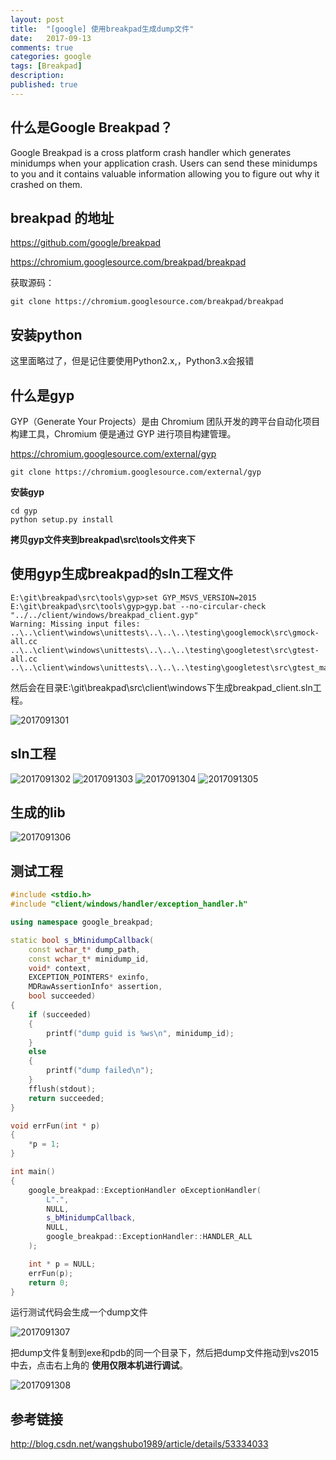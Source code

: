 ```yaml
---
layout: post
title:  "[google] 使用breakpad生成dump文件"
date:   2017-09-13
comments: true
categories: google
tags: [Breakpad]
description:
published: true
---
```



## 什么是Google Breakpad？

Google Breakpad is a cross platform crash handler which generates minidumps when your application crash. Users can send these minidumps to you and it contains valuable information allowing you to figure out why it crashed on them.


## breakpad 的地址

<a href="https://github.com/google/breakpad" target="_blank">https://github.com/google/breakpad</a>

<a href="https://chromium.googlesource.com/breakpad/breakpad" target="_blank">https://chromium.googlesource.com/breakpad/breakpad</a>

获取源码：

```
git clone https://chromium.googlesource.com/breakpad/breakpad
```

## 安装python

这里面略过了，但是记住要使用Python2.x,，Python3.x会报错

## 什么是gyp

GYP（Generate Your Projects）是由 Chromium 团队开发的跨平台自动化项目构建工具，Chromium 便是通过 GYP 进行项目构建管理。

<a href="https://chromium.googlesource.com/external/gyp" target="_blank">https://chromium.googlesource.com/external/gyp</a>

```
git clone https://chromium.googlesource.com/external/gyp
```

**安装gyp**

```
cd gyp
python setup.py install
```

**拷贝gyp文件夹到breakpad\src\tools文件夹下**


## 使用gyp生成breakpad的sln工程文件

```
E:\git\breakpad\src\tools\gyp>set GYP_MSVS_VERSION=2015
E:\git\breakpad\src\tools\gyp>gyp.bat --no-circular-check "../../client/windows/breakpad_client.gyp"
Warning: Missing input files:
..\..\client\windows\unittests\..\..\..\testing\googlemock\src\gmock-all.cc
..\..\client\windows\unittests\..\..\..\testing\googletest\src\gtest-all.cc
..\..\client\windows\unittests\..\..\..\testing\googletest\src\gtest_main.cc
```

然后会在目录E:\git\breakpad\src\client\windows下生成breakpad_client.sln工程。

<img src="{{ site.url }}/images/2017/09/1301.png" alt="2017091301" />

## sln工程

<img src="{{ site.url }}/images/2017/09/1302.png" alt="2017091302" />

<img src="{{ site.url }}/images/2017/09/1303.png" alt="2017091303" />

<img src="{{ site.url }}/images/2017/09/1304.png" alt="2017091304" />

<img src="{{ site.url }}/images/2017/09/1305.png" alt="2017091305" />


## 生成的lib

<img src="{{ site.url }}/images/2017/09/1306.png" alt="2017091306" />


## 测试工程

```c++
#include <stdio.h>
#include "client/windows/handler/exception_handler.h"

using namespace google_breakpad;

static bool s_bMinidumpCallback(
	const wchar_t* dump_path,
	const wchar_t* minidump_id,
	void* context,
	EXCEPTION_POINTERS* exinfo,
	MDRawAssertionInfo* assertion,
	bool succeeded)
{
	if (succeeded)
	{
		printf("dump guid is %ws\n", minidump_id);
	}
	else
	{
		printf("dump failed\n");
	}
	fflush(stdout);
	return succeeded;
}

void errFun(int * p)
{
	*p = 1;
}

int main()
{
	google_breakpad::ExceptionHandler oExceptionHandler(
		L".",
		NULL,
		s_bMinidumpCallback,
		NULL,
		google_breakpad::ExceptionHandler::HANDLER_ALL
	);

	int * p = NULL;
	errFun(p);
	return 0;
}
```

运行测试代码会生成一个dump文件

<img src="{{ site.url }}/images/2017/09/1307.png" alt="2017091307" />

把dump文件复制到exe和pdb的同一个目录下，然后把dump文件拖动到vs2015中去，点击右上角的 **使用仅限本机进行调试**。

<img src="{{ site.url }}/images/2017/09/1308.png" alt="2017091308" />

## 参考链接

<a href="http://blog.csdn.net/wangshubo1989/article/details/53334033" target="_blank">http://blog.csdn.net/wangshubo1989/article/details/53334033</a>



